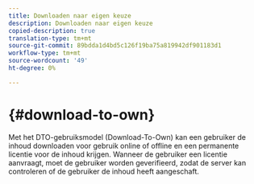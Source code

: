 ```yaml
---
title: Downloaden naar eigen keuze
description: Downloaden naar eigen keuze
copied-description: true
translation-type: tm+mt
source-git-commit: 89bdda1d4bd5c126f19ba75a819942df901183d1
workflow-type: tm+mt
source-wordcount: '49'
ht-degree: 0%

---
```



# {#download-to-own}

Met het DTO-gebruiksmodel (Download-To-Own) kan een gebruiker de inhoud downloaden voor gebruik online of offline en een permanente licentie voor de inhoud krijgen. Wanneer de gebruiker een licentie aanvraagt, moet de gebruiker worden geverifieerd, zodat de server kan controleren of de gebruiker de inhoud heeft aangeschaft.

